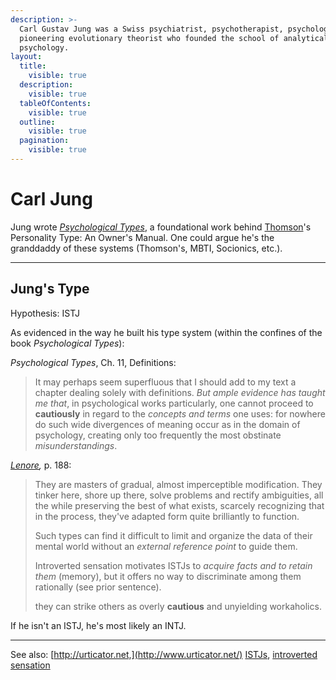 ```yaml
---
description: >-
  Carl Gustav Jung was a Swiss psychiatrist, psychotherapist, psychologist and
  pioneering evolutionary theorist who founded the school of analytical
  psychology.
layout:
  title:
    visible: true
  description:
    visible: true
  tableOfContents:
    visible: true
  outline:
    visible: true
  pagination:
    visible: true
---
```


# Carl Jung

Jung wrote [_Psychological Types_](https://www.amazon.ca/Psychological-Types-Carl-Jung/dp/1138687421), a foundational work behind [Thomson](lenore-thomson.md)'s Personality Type: An Owner's Manual. One could argue he's the granddaddy of these systems (Thomson's, MBTI, Socionics, etc.).

***

## Jung's Type

Hypothesis: ISTJ&#x20;

As evidenced in the way he built his type system (within the confines of the book _Psychological Types_):

_Psychological Types_, Ch. 11, Definitions:&#x20;

> It may perhaps seem superfluous that I should add to my text a chapter dealing solely with definitions. _But ample evidence has taught me that_, in psychological works particularly, one cannot proceed to **cautiously** in regard to the _concepts and terms_ one uses: for nowhere do such wide divergences of meaning occur as in the domain of psychology, creating only too frequently the most obstinate _misunderstandings_.

[_Lenore_](lenore-thomson.md)_,_ p. 188:

> They are masters of gradual, almost imperceptible modification. They tinker here, shore up there, solve problems and rectify ambiguities, all the while preserving the best of what exists, scarcely recognizing that in the process, they've adapted form quite brilliantly to function.
>
> Such types can find it difficult to limit and organize the data of their mental world without an _external reference point_ to guide them.
>
> Introverted sensation motivates ISTJs to _acquire facts and to retain them_ (memory), but it offers no way to discriminate among them rationally (see prior sentence).
>
> they can strike others as overly **cautious** and unyielding workaholics.

If he isn't an ISTJ, he's most likely an INTJ.

***

See also: [http://urticator.net,](http://www.urticator.net/) [ISTJs](https://web.archive.org/web/20071215001911/http://greenlightwiki.com/lenore-exegesis/ISTJs), [introverted sensation](../fundamentals/function-attitude/perception/sensation/introverted-sensation.md)

